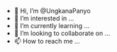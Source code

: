 - 👋 Hi, I’m @UngkanaPanyo
- 👀 I’m interested in ...
- 🌱 I’m currently learning ...
- 💞️ I’m looking to collaborate on ...
- 📫 How to reach me ...

<!---
UngkanaPanyo/UngkanaPanyo is a ✨ special ✨ repository because its `README.md` (this file) appears on your GitHub profile.
You can click the Preview link to take a look at your changes.
--->

